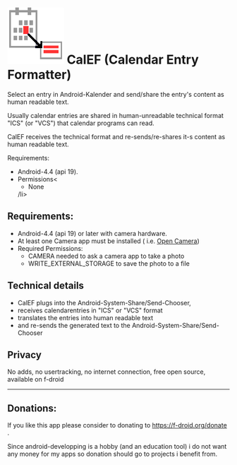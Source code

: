 # ![](https://github.com/k3b/calef/raw/master/app/src/main/res/drawable-xxxhdpi/calef.png) CalEF (Calendar Entry Formatter)

Select an entry in Android-Kalender and send/share the entry's content as human readable text.

Usually calendar entries are shared in human-unreadable technical format "ICS" (or "VCS") that
calendar programs can read.

CalEF receives the technical format and re-sends/re-shares it-s content as human readable text.

Requirements:

<ul>
<li>Android-4.4 (api 19).</li>
<li>Permissions<<ul>
     <li>None</li>
     </ul>
/li>
</ul>

## Requirements:

* Android-4.4 (api 19) or later with camera hardware.
* At least one Camera app must be installed (
  i.e. [Open Camera](https://f-droid.org/en/packages/net.sourceforge.opencamera))
* Required Permissions:
  * CAMERA needed to ask a camera app to take a photo
  * WRITE_EXTERNAL_STORAGE to save the photo to a file

## Technical details

* CalEF plugs into the Android-System-Share/Send-Chooser,
* receives calendarentries in "ICS" or "VCS" format
* translates the entries into human readable text
* and re-sends the generated text to the Android-System-Share/Send-Chooser

## Privacy

No adds, no usertracking, no internet connection, free open source, available on f-droid


-----

## Donations:

If you like this app please consider to donating to https://f-droid.org/donate .

Since android-developping is a hobby (and an education tool) i do not want any money for my apps so
donation should go to projects i benefit from.

